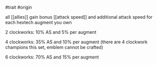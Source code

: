 #trait
#origin

all [[allies]] gain bonus [[attack speed]] and additional attack speed for each hextech augment you own

2 clockworks: 10% AS and 5% per augment

4 clockworks: 35% AS and 10% per augment (there are 4 clockwork champions this set, emblem cannot be crafted)

6 clockworks: 70% AS and 15% per augment
